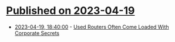 # [Published on 2023-04-19](index.md)

* [2023-04-19, 18:40:00](https://yro.slashdot.org/story/23/04/19/1838224/used-routers-often-come-loaded-with-corporate-secrets?utm_source=rss1.0mainlinkanon&utm_medium=feed) - [Used Routers Often Come Loaded With Corporate Secrets](https://yro.slashdot.org/story/23/04/19/1838224/used-routers-often-come-loaded-with-corporate-secrets?utm_source=rss1.0mainlinkanon&utm_medium=feed)
